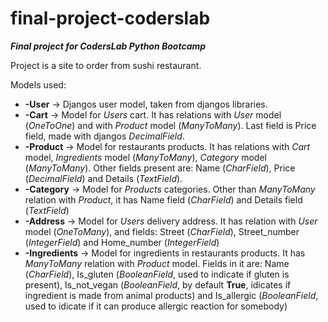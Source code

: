 # final-project-coderslab
__*Final project for CodersLab Python Bootcamp*__

Project is a site to order from sushi restaurant.

Models used: 
*  **-User** -> Djangos user model, taken from djangos libraries.
*  **-Cart** -> Model for *Users* cart. It has relations with *User* model (*OneToOne*) and with *Product* model (*ManyToMany*). Last field is Price field, made with djangos *DecimalField*.
*  **-Product** -> Model for restaurants products. It has relations with *Cart* model, *Ingredients* model (*ManyToMany*), *Category* model (*ManyToMany*). Other fields present are: Name (*CharField*), Price (*DecimalField*) and Details (*TextField*).
*  **-Category** -> Model for *Products* categories. Other than *ManyToMany* relation with *Product*, it has Name field (*CharField*) and Details field (*TextField*)
*  **-Address** -> Model for *Users* delivery address. It has relation with *User* model (*OneToMany*), and fields: Street (*CharField*), Street_number (*IntegerField*) and Home_number (*IntegerField*)
*  **-Ingredients** -> Model for ingredients in restaurants products. It has *ManyToMany* relation with *Product* model. Fields in it are: Name (*CharField*), Is_gluten (*BooleanField*, used to indicate if gluten is present), Is_not_vegan (*BooleanField*, by default **True**, idicates if ingredient is made from animal products) and Is_allergic (*BooleanField*, used to idicate if it can produce allergic reaction for somebody)
  
